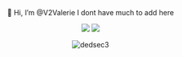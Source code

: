 <div align="center">
🤘 Hi, I’m @V2Valerie
I dont have much to add here
</div>

<div align="center">
  
<a href="https://archlinux.org/download/"><img src="https://img.shields.io/badge/Arch%20Linux-1793D1?logo=arch-linux&logoColor=000000&style=for-the-badge"></a>
<a href="https://instagram.com/valerie.tar.gz"><img src="https://img.shields.io/badge/Instagram-E4405F?style=for-the-badge&logo=instagram&logoColor=white"></a>
<!--<a href="https://V2Valerie.github.io/"><img src="https://user-images.githubusercontent.com/119004237/230373002-790d290d-7540-44ae-b7f3-9bcf2e71b84e.png"></a>-->
  
![dedsec3](https://github.com/V2Valerie/V2Valerie/assets/119004237/e08958c2-c63f-4e79-92d1-2b84f8eb7878)


